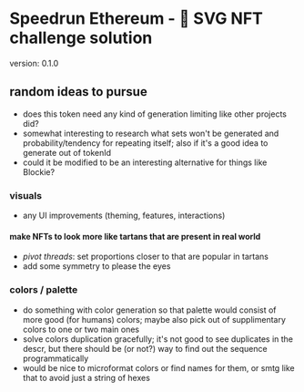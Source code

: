 # Speedrun Ethereum - 🔵 SVG NFT challenge solution
version: 0.1.0

## random ideas to pursue
* does this token need any kind of generation limiting like other projects did?
* somewhat interesting to research what sets won't be generated and probability/tendency for repeating itself; also if it's a good idea to generate out of tokenId
* could it be modified to be an interesting alternative for things like Blockie?

### visuals
* any UI improvements (theming, features, interactions)
#### make NFTs to look more like tartans that are present in real world
* _pivot threads_: set proportions closer to that are popular in tartans
* add some symmetry to please the eyes

### colors / palette
* do something with color generation so that palette would consist of more good (for humans) colors; maybe also pick out of supplimentary colors to one or two main ones
* solve colors duplication gracefully; it's not good to see duplicates in the descr, but there should be (or not?) way to find out the sequence programmatically
* would be nice to microformat colors or find names for them, or smtg like that to avoid just a string of hexes